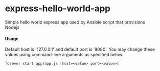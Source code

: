 # express-hello-world-app
Simple hello world express app used by Ansible script that provisions Nodejs

#### Usage
Default host is '127.0.0.1' and default port is '8080'. You may change these values using
command-line arguments as specified below.

`
forever start app/app.js [host=<value> port=<value>]
`
